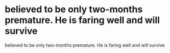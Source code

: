 # believed to be only two-months premature. He is faring well and will survive

believed to be only two-months premature. He is faring well and will survive
